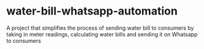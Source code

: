 # water-bill-whatsapp-automation
A project that simplifies the process of sending water bill to consumers by taking in meter readings, calculating water bills and sending it on Whatsapp to consumers
